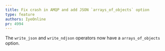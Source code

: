 ```yaml
---
title: Fix crash in AMQP and add JSON `arrays_of_objects` option
type: feature
authors: IyeOnline
pr: 4994
---
```


The `write_json` and `write_ndjson` operators now have a `arrays_of_objects`
option.

